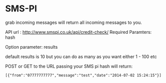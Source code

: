 SMS-PI
======

grab incoming messages will return all incoming messages to you.



API url : http://www.smspi.co.uk/api/credit-check/
Required Paramters: 
hash

Option parameter:
results

default results is 10 but you can do as many as you want either 1 - 100 etc

POST or GET to the URL passing your SMS pi hash will return:

```
[{"from":"07777777777","message":"test","date":"2014-07-02 15:24:15"}]
```

